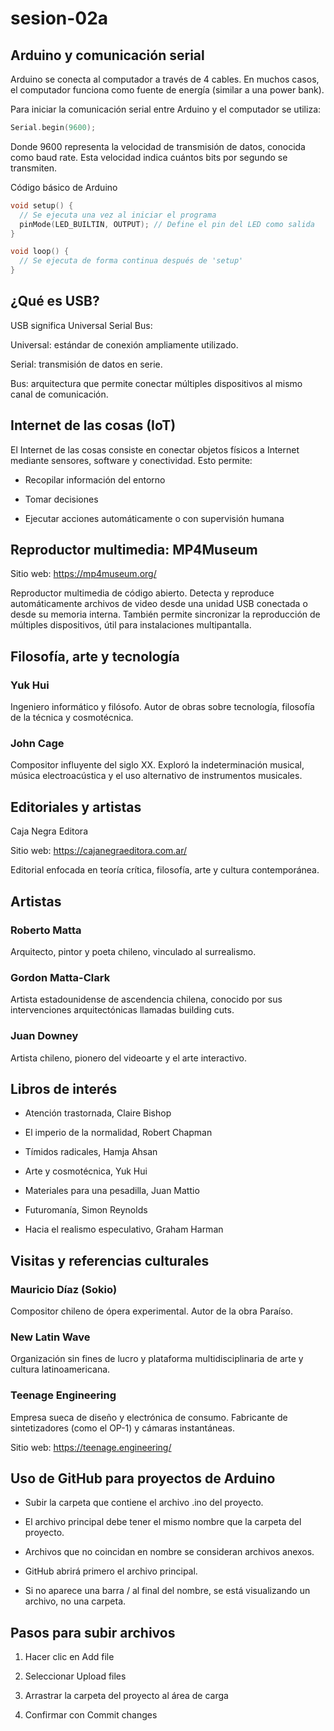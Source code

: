 # sesion-02a

## Arduino y comunicación serial

Arduino se conecta al computador a través de 4 cables. En muchos casos, el computador funciona como fuente de energía (similar a una power bank).

Para iniciar la comunicación serial entre Arduino y el computador se utiliza:

```cpp
Serial.begin(9600);
```

Donde 9600 representa la velocidad de transmisión de datos, conocida como baud rate. Esta velocidad indica cuántos bits por segundo se transmiten.

Código básico de Arduino

```cpp
void setup() {
  // Se ejecuta una vez al iniciar el programa
  pinMode(LED_BUILTIN, OUTPUT); // Define el pin del LED como salida
}

void loop() {
  // Se ejecuta de forma continua después de 'setup'
}
```

## ¿Qué es USB?

USB significa Universal Serial Bus:

Universal: estándar de conexión ampliamente utilizado.

Serial: transmisión de datos en serie.

Bus: arquitectura que permite conectar múltiples dispositivos al mismo canal de comunicación.

## Internet de las cosas (IoT)

El Internet de las cosas consiste en conectar objetos físicos a Internet mediante sensores, software y conectividad. Esto permite:

* Recopilar información del entorno

* Tomar decisiones

* Ejecutar acciones automáticamente o con supervisión humana

## Reproductor multimedia: MP4Museum

Sitio web: <https://mp4museum.org/>

Reproductor multimedia de código abierto. Detecta y reproduce automáticamente archivos de video desde una unidad USB conectada o desde su memoria interna. También permite sincronizar la reproducción de múltiples dispositivos, útil para instalaciones multipantalla.

## Filosofía, arte y tecnología

### Yuk Hui

Ingeniero informático y filósofo. Autor de obras sobre tecnología, filosofía de la técnica y cosmotécnica.

### John Cage

Compositor influyente del siglo XX. Exploró la indeterminación musical, música electroacústica y el uso alternativo de instrumentos musicales.

## Editoriales y artistas

Caja Negra Editora

Sitio web: <https://cajanegraeditora.com.ar/>

Editorial enfocada en teoría crítica, filosofía, arte y cultura contemporánea.

## Artistas

### Roberto Matta

Arquitecto, pintor y poeta chileno, vinculado al surrealismo.

### Gordon Matta-Clark

Artista estadounidense de ascendencia chilena, conocido por sus intervenciones arquitectónicas llamadas building cuts.

### Juan Downey

Artista chileno, pionero del videoarte y el arte interactivo.

## Libros de interés

* Atención trastornada, Claire Bishop

* El imperio de la normalidad, Robert Chapman

* Tímidos radicales, Hamja Ahsan

* Arte y cosmotécnica, Yuk Hui

* Materiales para una pesadilla, Juan Mattio

* Futuromanía, Simon Reynolds

* Hacia el realismo especulativo, Graham Harman

## Visitas y referencias culturales

### Mauricio Díaz (Sokio)

Compositor chileno de ópera experimental. Autor de la obra Paraíso.

### New Latin Wave

Organización sin fines de lucro y plataforma multidisciplinaria de arte y cultura latinoamericana.

### Teenage Engineering

Empresa sueca de diseño y electrónica de consumo. Fabricante de sintetizadores (como el OP-1) y cámaras instantáneas.

Sitio web: <https://teenage.engineering/>

## Uso de GitHub para proyectos de Arduino

* Subir la carpeta que contiene el archivo .ino del proyecto.

* El archivo principal debe tener el mismo nombre que la carpeta del proyecto.

* Archivos que no coincidan en nombre se consideran archivos anexos.

* GitHub abrirá primero el archivo principal.

* Si no aparece una barra / al final del nombre, se está visualizando un archivo, no una carpeta.

## Pasos para subir archivos

1. Hacer clic en Add file

2. Seleccionar Upload files

3. Arrastrar la carpeta del proyecto al área de carga

4. Confirmar con Commit changes
